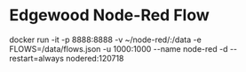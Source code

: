 # Edgewood Node-Red Flow


docker run -it -p 8888:8888 -v ~/node-red/:/data -e FLOWS=/data/flows.json -u 1000:1000 --name node-red -d --restart=always nodered:120718
